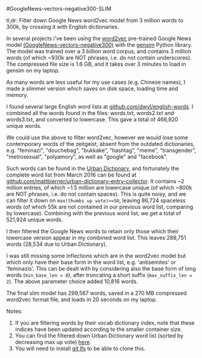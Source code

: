 #GoogleNews-vectors-negative300-SLIM

tl;dr: Filter down Google News word2vec model from 3 million words to 300k, by crossing it with English dictionaries.

In several projects i've been using the [word2vec](https://code.google.com/archive/p/word2vec/) pre-trained Google News model [(GoogleNews-vectors-negative300)](https://drive.google.com/file/d/0B7XkCwpI5KDYNlNUTTlSS21pQmM)
with the [gensim](https://radimrehurek.com/gensim/) Python library.
The model was trained over a 3 billion word corpus, and contains 3 million words (of which ~930k are NOT phrases, i.e. do not contain underscores).
The compressed file size is 1.6 GB, and it takes over 3 minutes to load in gensim on my laptop.

As many words are less useful for my use cases (e.g. Chinese names), I made a slimmer version which saves on disk space, loading time and memory.

I found several large English word lists at [github.com/dwyl/english-words](https://github.com/dwyl/english-words).
I combined all the words found in the files: words.txt, words2.txt and words3.txt, and converted to lowercase.
This gave a total of 466,920 unique words.

We could use the above to filter word2vec, however we would lose some contemporary words of the zeitgeist, absent from the outdated dictionaries, e.g. "feminazi", "douchebag", "bukkake", "hashtag", "meme", "transgender", "metrosexual", "polyamory", as well as "google" and "facebook".
 
Such words can be found in the [Urban Dictionary](http://www.urbandictionary.com/), and fortunately the complete word list from March 2016 can be found at [github.com/mattbierner/urban-dictionary-entry-collector](https://github.com/mattbierner/urban-dictionary-entry-collector).
It contains ~2 million entries, of which ~1.5 million are lowercase unique (of which ~800k are NOT phrases, i.e. do not contain spaces). 
This is quite noisy, and we can filter it down on `max(thumbs up vote)>=50`, leaving 86,724 spaceless words (of which 55k are not contained in our previous word list, comparing by lowercase).
Combining with the previous word list, we get a total of 521,924 unique words.

I then filtered the Google News words to retain only those which their lowercase version appear in my combined word list.
This leaves 288,751 words (28,534 due to Urban Dictionary).

I was still missing some inflections which are in the word2vec model but which only have their base form in the word list, e.g. 'antisemites' or 'feminazis'. 
This can be dealt with by considering also the base form of long words (`min_base_len = 8`), after truncating a short suffix (`max_suffix_len = 2`).
The above parameter choice added 10,816 words.
 
The final slim model has 299,567 words, saved in a 270 MB compressed word2vec format file, and loads in 20 seconds on my laptop. 

Notes:

1. If you are filtering words by their vocab dictionary index, note that these indices have been updated according to the smaller container size.
2. You can find the filtered down Urban Dictionary word list (sorted by decreasing max up vote) [here](https://github.com/eyaler/word2vec-slim/blob/master/source/dicts/urban50.txt.gz).
3. You will need to install [git lfs](https://git-lfs.github.com/) to be able to clone this.